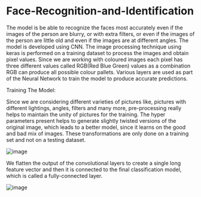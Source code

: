 # Face-Recognition-and-Identification
The model is be able to recognize the faces most accurately even if the images of the person are blurry, or with extra  filters, or even if the images of the person are little old and even if the images are at different angles. The model is developed using CNN. The image processing technique using keras is performed on a training dataset to process the images and obtain pixel values. Since we are working with coloured images each pixel has three different values called RGB(Red Blue Green) values as a combination RGB can produce all possible colour pallets. Various layers are used as part of the Neural Network to train the model to produce accurate predictions.

Training The Model:

Since we are considering different varieties of pictures like, pictures with different lightings, angles, filters and many more, pre-processing really helps to maintain the unity of pictures for the training. The hyper parameters present helps to generate slightly twisted versions of the original image, which leads to a better model, since it learns on the good and bad mix of images. These transformations are only done on a training set and not on a testing dataset.

![image](https://user-images.githubusercontent.com/59678549/132974090-cbdc25cb-6ff7-42d0-8dda-d9c73223294b.png)

We flatten the output of the convolutional layers to create a single long feature vector and then it is connected to the final classification model, which is called a fully-connected layer.

![image](https://user-images.githubusercontent.com/59678549/132974128-1819549b-ee3e-4a74-b645-b10fa53ac99b.png)





